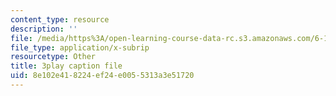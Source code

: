 ```yaml
---
content_type: resource
description: ''
file: /media/https%3A/open-learning-course-data-rc.s3.amazonaws.com/6-172-performance-engineering-of-software-systems-fall-2018/8e102e418224ef24e0055313a3e51720_d5e_YJGXXFU.srt
file_type: application/x-subrip
resourcetype: Other
title: 3play caption file
uid: 8e102e41-8224-ef24-e005-5313a3e51720
---
```

